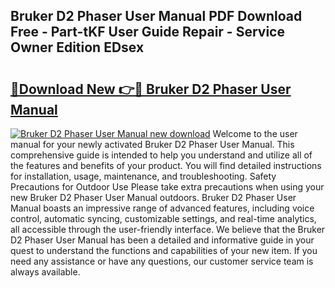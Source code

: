 ## Bruker D2 Phaser User Manual PDF Download Free - Part-tKF User Guide Repair - Service Owner Edition EDsex

# <h2><a href="http://bc20332.oget.top/?id=Bruker+D2+Phaser+User+Manual">🔗Download New 👉🔴 Bruker D2 Phaser User Manual</a></h2>

[![Bruker D2 Phaser User Manual new download](https://i.imgur.com/5g1atiW.png)](http://bc20332.oget.top/?id=Bruker+D2+Phaser+User+Manual)
Welcome to the user manual for your newly activated Bruker D2 Phaser User Manual. This comprehensive guide is intended to help you understand and utilize all of the features and benefits of your product. You will find detailed instructions for installation, usage, maintenance, and troubleshooting. Safety Precautions for Outdoor Use Please take extra precautions when using your new Bruker D2 Phaser User Manual outdoors. Bruker D2 Phaser User Manual boasts an impressive range of advanced features, including voice control, automatic syncing, customizable settings, and real-time analytics, all accessible through the user-friendly interface. We believe that the Bruker D2 Phaser User Manual has been a detailed and informative guide in your quest to understand the functions and capabilities of your new item. If you need any assistance or have any questions, our customer service team is always available.
